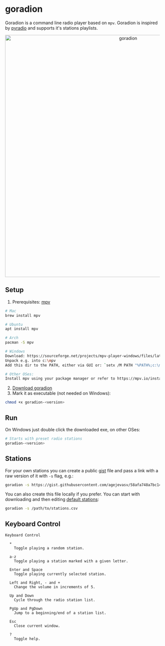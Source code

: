 # goradion
Goradion is a command line radio player based on `mpv`. Goradion is inspired by [pyradio](https://github.com/coderholic/pyradio) and supports it's stations playlists.
<p align="center">
  <img width="785" alt="goradion" src="https://github.com/agejevasv/goradion/assets/1682086/325f05bc-8f04-4810-ba71-400072794afb">
</p>

## Setup

1. Prerequisites: [mpv](https://mpv.io/)
```bash
# Mac
brew install mpv

# Ubuntu
apt install mpv

# Arch
pacman -S mpv

# Windows
Download: https://sourceforge.net/projects/mpv-player-windows/files/latest/download
Unpack e.g. into c:\mpv
Add this dir to the PATH, either via GUI or: `setx /M PATH "%PATH%;c:\mpv"`

# Other OSes:
Install mpv using your package manager or refer to https://mpv.io/installation/
```
2. [Download goradion](https://github.com/agejevasv/goradion/releases/latest)
3. Mark it as executable (not needed on Windows):
```bash
chmod +x goradion-<version>
```

## Run
On Windows just double click the downloaded exe, on other OSes:
```bash
# Starts with preset radio stations
goradion-<version>
```

## Stations
For your own stations you can create a public [gist](https://gist.github.com/) file and pass a link with a raw version of it with `-s` flag, e.g.:

```bash
goradion -s https://gist.githubusercontent.com/agejevasv/58afa748a7bc14dcccab1ca237d14a0b/raw/stations.csv
```

You can also create this file locally if you prefer. You can start with downloading and then editing [default stations](https://gist.githubusercontent.com/agejevasv/58afa748a7bc14dcccab1ca237d14a0b/raw/stations.csv):

```bash
goradion -s /path/to/stations.csv
```
## Keyboard Control
```
Keyboard Control

  *
    Toggle playing a random station.

  a-z
    Toggle playing a station marked with a given letter.

  Enter and Space
    Toggle playing currently selected station.

  Left and Right, - and +
    Change the volume in increments of 5.

  Up and Down
    Cycle through the radio station list.

  PgUp and PgDown
    Jump to a beginning/end of a station list.

  Esc
    Close current window.

  ?
    Toggle help.
```
